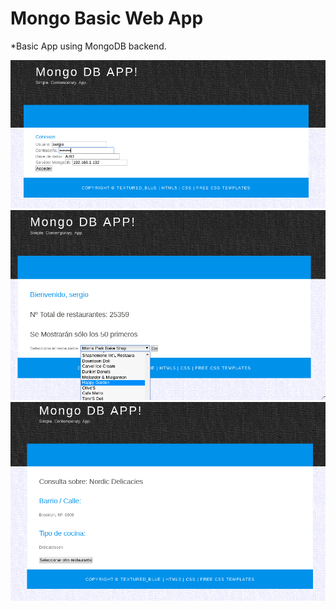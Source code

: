 # Mongo Basic Web App

*Basic App using MongoDB backend. 

![Test1](/images/tests/test1.png)
![Test2](/images/tests/test2.png)
![Test3](/images/tests/test3.png)

